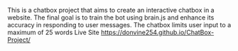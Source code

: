 This is a chatbox project that aims to create an interactive chatbox in a website.
The final goal is to train the bot using brain.js and enhance its accuracy in responding to user messages.
The chatbox limits user input to a maximum of 25 words
Live Site
https://donvine254.github.io/ChatBox-Project/
